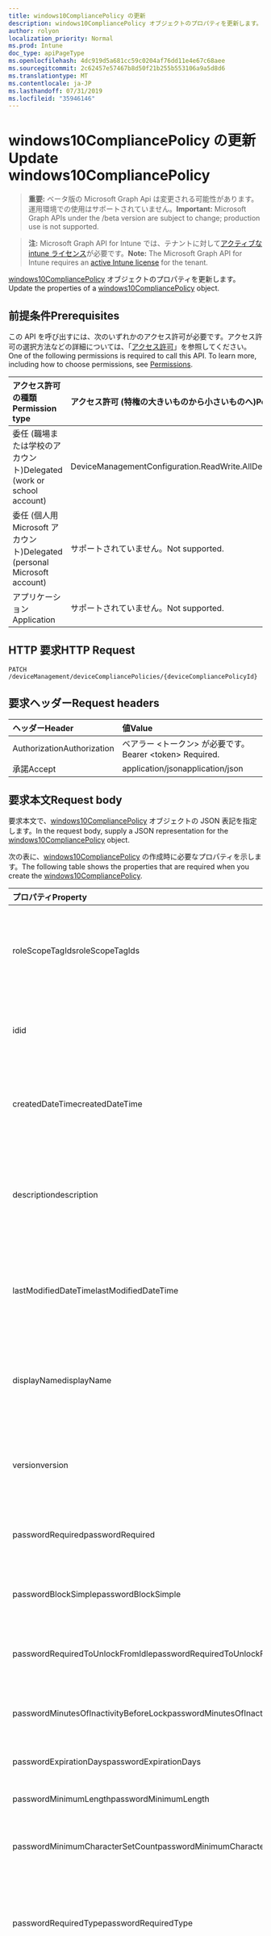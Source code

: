 ```yaml
---
title: windows10CompliancePolicy の更新
description: windows10CompliancePolicy オブジェクトのプロパティを更新します。
author: rolyon
localization_priority: Normal
ms.prod: Intune
doc_type: apiPageType
ms.openlocfilehash: 4dc919d5a681cc59c0204af76dd11e4e67c68aee
ms.sourcegitcommit: 2c62457e57467b8d50f21b255b553106a9a5d8d6
ms.translationtype: MT
ms.contentlocale: ja-JP
ms.lasthandoff: 07/31/2019
ms.locfileid: "35946146"
---
```

# <a name="update-windows10compliancepolicy"></a><span data-ttu-id="41e38-103">windows10CompliancePolicy の更新</span><span class="sxs-lookup"><span data-stu-id="41e38-103">Update windows10CompliancePolicy</span></span>

> <span data-ttu-id="41e38-104">**重要:** ベータ版の Microsoft Graph Api は変更される可能性があります。運用環境での使用はサポートされていません。</span><span class="sxs-lookup"><span data-stu-id="41e38-104">**Important:** Microsoft Graph APIs under the /beta version are subject to change; production use is not supported.</span></span>

> <span data-ttu-id="41e38-105">**注:** Microsoft Graph API for Intune では、テナントに対して[アクティブな intune ライセンス](https://go.microsoft.com/fwlink/?linkid=839381)が必要です。</span><span class="sxs-lookup"><span data-stu-id="41e38-105">**Note:** The Microsoft Graph API for Intune requires an [active Intune license](https://go.microsoft.com/fwlink/?linkid=839381) for the tenant.</span></span>

<span data-ttu-id="41e38-106">[windows10CompliancePolicy](../resources/intune-deviceconfig-windows10compliancepolicy.md) オブジェクトのプロパティを更新します。</span><span class="sxs-lookup"><span data-stu-id="41e38-106">Update the properties of a [windows10CompliancePolicy](../resources/intune-deviceconfig-windows10compliancepolicy.md) object.</span></span>

## <a name="prerequisites"></a><span data-ttu-id="41e38-107">前提条件</span><span class="sxs-lookup"><span data-stu-id="41e38-107">Prerequisites</span></span>
<span data-ttu-id="41e38-p101">この API を呼び出すには、次のいずれかのアクセス許可が必要です。アクセス許可の選択方法などの詳細については、「[アクセス許可](/graph/permissions-reference)」を参照してください。</span><span class="sxs-lookup"><span data-stu-id="41e38-p101">One of the following permissions is required to call this API. To learn more, including how to choose permissions, see [Permissions](/graph/permissions-reference).</span></span>

|<span data-ttu-id="41e38-110">アクセス許可の種類</span><span class="sxs-lookup"><span data-stu-id="41e38-110">Permission type</span></span>|<span data-ttu-id="41e38-111">アクセス許可 (特権の大きいものから小さいものへ)</span><span class="sxs-lookup"><span data-stu-id="41e38-111">Permissions (from most to least privileged)</span></span>|
|:---|:---|
|<span data-ttu-id="41e38-112">委任 (職場または学校のアカウント)</span><span class="sxs-lookup"><span data-stu-id="41e38-112">Delegated (work or school account)</span></span>|<span data-ttu-id="41e38-113">DeviceManagementConfiguration.ReadWrite.All</span><span class="sxs-lookup"><span data-stu-id="41e38-113">DeviceManagementConfiguration.ReadWrite.All</span></span>|
|<span data-ttu-id="41e38-114">委任 (個人用 Microsoft アカウント)</span><span class="sxs-lookup"><span data-stu-id="41e38-114">Delegated (personal Microsoft account)</span></span>|<span data-ttu-id="41e38-115">サポートされていません。</span><span class="sxs-lookup"><span data-stu-id="41e38-115">Not supported.</span></span>|
|<span data-ttu-id="41e38-116">アプリケーション</span><span class="sxs-lookup"><span data-stu-id="41e38-116">Application</span></span>|<span data-ttu-id="41e38-117">サポートされていません。</span><span class="sxs-lookup"><span data-stu-id="41e38-117">Not supported.</span></span>|

## <a name="http-request"></a><span data-ttu-id="41e38-118">HTTP 要求</span><span class="sxs-lookup"><span data-stu-id="41e38-118">HTTP Request</span></span>
<!-- {
  "blockType": "ignored"
}
-->
``` http
PATCH /deviceManagement/deviceCompliancePolicies/{deviceCompliancePolicyId}
```

## <a name="request-headers"></a><span data-ttu-id="41e38-119">要求ヘッダー</span><span class="sxs-lookup"><span data-stu-id="41e38-119">Request headers</span></span>
|<span data-ttu-id="41e38-120">ヘッダー</span><span class="sxs-lookup"><span data-stu-id="41e38-120">Header</span></span>|<span data-ttu-id="41e38-121">値</span><span class="sxs-lookup"><span data-stu-id="41e38-121">Value</span></span>|
|:---|:---|
|<span data-ttu-id="41e38-122">Authorization</span><span class="sxs-lookup"><span data-stu-id="41e38-122">Authorization</span></span>|<span data-ttu-id="41e38-123">ベアラー &lt;トークン&gt; が必要です。</span><span class="sxs-lookup"><span data-stu-id="41e38-123">Bearer &lt;token&gt; Required.</span></span>|
|<span data-ttu-id="41e38-124">承諾</span><span class="sxs-lookup"><span data-stu-id="41e38-124">Accept</span></span>|<span data-ttu-id="41e38-125">application/json</span><span class="sxs-lookup"><span data-stu-id="41e38-125">application/json</span></span>|

## <a name="request-body"></a><span data-ttu-id="41e38-126">要求本文</span><span class="sxs-lookup"><span data-stu-id="41e38-126">Request body</span></span>
<span data-ttu-id="41e38-127">要求本文で、[windows10CompliancePolicy](../resources/intune-deviceconfig-windows10compliancepolicy.md) オブジェクトの JSON 表記を指定します。</span><span class="sxs-lookup"><span data-stu-id="41e38-127">In the request body, supply a JSON representation for the [windows10CompliancePolicy](../resources/intune-deviceconfig-windows10compliancepolicy.md) object.</span></span>

<span data-ttu-id="41e38-128">次の表に、[windows10CompliancePolicy](../resources/intune-deviceconfig-windows10compliancepolicy.md) の作成時に必要なプロパティを示します。</span><span class="sxs-lookup"><span data-stu-id="41e38-128">The following table shows the properties that are required when you create the [windows10CompliancePolicy](../resources/intune-deviceconfig-windows10compliancepolicy.md).</span></span>

|<span data-ttu-id="41e38-129">プロパティ</span><span class="sxs-lookup"><span data-stu-id="41e38-129">Property</span></span>|<span data-ttu-id="41e38-130">型</span><span class="sxs-lookup"><span data-stu-id="41e38-130">Type</span></span>|<span data-ttu-id="41e38-131">説明</span><span class="sxs-lookup"><span data-stu-id="41e38-131">Description</span></span>|
|:---|:---|:---|
|<span data-ttu-id="41e38-132">roleScopeTagIds</span><span class="sxs-lookup"><span data-stu-id="41e38-132">roleScopeTagIds</span></span>|<span data-ttu-id="41e38-133">文字列コレクション</span><span class="sxs-lookup"><span data-stu-id="41e38-133">String collection</span></span>|<span data-ttu-id="41e38-134">このエンティティインスタンスの範囲タグのリスト。</span><span class="sxs-lookup"><span data-stu-id="41e38-134">List of Scope Tags for this Entity instance.</span></span> <span data-ttu-id="41e38-135">[deviceCompliancePolicy](../resources/intune-deviceconfig-devicecompliancepolicy.md) から継承します</span><span class="sxs-lookup"><span data-stu-id="41e38-135">Inherited from [deviceCompliancePolicy](../resources/intune-deviceconfig-devicecompliancepolicy.md)</span></span>|
|<span data-ttu-id="41e38-136">id</span><span class="sxs-lookup"><span data-stu-id="41e38-136">id</span></span>|<span data-ttu-id="41e38-137">文字列</span><span class="sxs-lookup"><span data-stu-id="41e38-137">String</span></span>|<span data-ttu-id="41e38-138">エンティティのキー。</span><span class="sxs-lookup"><span data-stu-id="41e38-138">Key of the entity.</span></span> <span data-ttu-id="41e38-139">[deviceCompliancePolicy](../resources/intune-deviceconfig-devicecompliancepolicy.md) から継承します</span><span class="sxs-lookup"><span data-stu-id="41e38-139">Inherited from [deviceCompliancePolicy](../resources/intune-deviceconfig-devicecompliancepolicy.md)</span></span>|
|<span data-ttu-id="41e38-140">createdDateTime</span><span class="sxs-lookup"><span data-stu-id="41e38-140">createdDateTime</span></span>|<span data-ttu-id="41e38-141">DateTimeOffset</span><span class="sxs-lookup"><span data-stu-id="41e38-141">DateTimeOffset</span></span>|<span data-ttu-id="41e38-142">オブジェクトが作成された DateTime。</span><span class="sxs-lookup"><span data-stu-id="41e38-142">DateTime the object was created.</span></span> <span data-ttu-id="41e38-143">[deviceCompliancePolicy](../resources/intune-deviceconfig-devicecompliancepolicy.md) から継承します</span><span class="sxs-lookup"><span data-stu-id="41e38-143">Inherited from [deviceCompliancePolicy](../resources/intune-deviceconfig-devicecompliancepolicy.md)</span></span>|
|<span data-ttu-id="41e38-144">description</span><span class="sxs-lookup"><span data-stu-id="41e38-144">description</span></span>|<span data-ttu-id="41e38-145">String</span><span class="sxs-lookup"><span data-stu-id="41e38-145">String</span></span>|<span data-ttu-id="41e38-146">管理者が指定した、デバイス構成についての説明。</span><span class="sxs-lookup"><span data-stu-id="41e38-146">Admin provided description of the Device Configuration.</span></span> <span data-ttu-id="41e38-147">[deviceCompliancePolicy](../resources/intune-deviceconfig-devicecompliancepolicy.md) から継承します</span><span class="sxs-lookup"><span data-stu-id="41e38-147">Inherited from [deviceCompliancePolicy](../resources/intune-deviceconfig-devicecompliancepolicy.md)</span></span>|
|<span data-ttu-id="41e38-148">lastModifiedDateTime</span><span class="sxs-lookup"><span data-stu-id="41e38-148">lastModifiedDateTime</span></span>|<span data-ttu-id="41e38-149">DateTimeOffset</span><span class="sxs-lookup"><span data-stu-id="41e38-149">DateTimeOffset</span></span>|<span data-ttu-id="41e38-150">オブジェクトの最終更新の DateTime。</span><span class="sxs-lookup"><span data-stu-id="41e38-150">DateTime the object was last modified.</span></span> <span data-ttu-id="41e38-151">[deviceCompliancePolicy](../resources/intune-deviceconfig-devicecompliancepolicy.md) から継承します</span><span class="sxs-lookup"><span data-stu-id="41e38-151">Inherited from [deviceCompliancePolicy](../resources/intune-deviceconfig-devicecompliancepolicy.md)</span></span>|
|<span data-ttu-id="41e38-152">displayName</span><span class="sxs-lookup"><span data-stu-id="41e38-152">displayName</span></span>|<span data-ttu-id="41e38-153">String</span><span class="sxs-lookup"><span data-stu-id="41e38-153">String</span></span>|<span data-ttu-id="41e38-154">管理者が指定した、デバイス構成の名前。</span><span class="sxs-lookup"><span data-stu-id="41e38-154">Admin provided name of the device configuration.</span></span> <span data-ttu-id="41e38-155">[deviceCompliancePolicy](../resources/intune-deviceconfig-devicecompliancepolicy.md) から継承します</span><span class="sxs-lookup"><span data-stu-id="41e38-155">Inherited from [deviceCompliancePolicy](../resources/intune-deviceconfig-devicecompliancepolicy.md)</span></span>|
|<span data-ttu-id="41e38-156">version</span><span class="sxs-lookup"><span data-stu-id="41e38-156">version</span></span>|<span data-ttu-id="41e38-157">Int32</span><span class="sxs-lookup"><span data-stu-id="41e38-157">Int32</span></span>|<span data-ttu-id="41e38-158">デバイス構成のバージョン。</span><span class="sxs-lookup"><span data-stu-id="41e38-158">Version of the device configuration.</span></span> <span data-ttu-id="41e38-159">[deviceCompliancePolicy](../resources/intune-deviceconfig-devicecompliancepolicy.md) から継承します</span><span class="sxs-lookup"><span data-stu-id="41e38-159">Inherited from [deviceCompliancePolicy](../resources/intune-deviceconfig-devicecompliancepolicy.md)</span></span>|
|<span data-ttu-id="41e38-160">passwordRequired</span><span class="sxs-lookup"><span data-stu-id="41e38-160">passwordRequired</span></span>|<span data-ttu-id="41e38-161">Boolean</span><span class="sxs-lookup"><span data-stu-id="41e38-161">Boolean</span></span>|<span data-ttu-id="41e38-162">Windows デバイスのロックを解除するパスワードを要求します。</span><span class="sxs-lookup"><span data-stu-id="41e38-162">Require a password to unlock Windows device.</span></span>|
|<span data-ttu-id="41e38-163">passwordBlockSimple</span><span class="sxs-lookup"><span data-stu-id="41e38-163">passwordBlockSimple</span></span>|<span data-ttu-id="41e38-164">Boolean</span><span class="sxs-lookup"><span data-stu-id="41e38-164">Boolean</span></span>|<span data-ttu-id="41e38-165">単純なパスワードをブロックするかどうかを示します。</span><span class="sxs-lookup"><span data-stu-id="41e38-165">Indicates whether or not to block simple password.</span></span>|
|<span data-ttu-id="41e38-166">passwordRequiredToUnlockFromIdle</span><span class="sxs-lookup"><span data-stu-id="41e38-166">passwordRequiredToUnlockFromIdle</span></span>|<span data-ttu-id="41e38-167">Boolean</span><span class="sxs-lookup"><span data-stu-id="41e38-167">Boolean</span></span>|<span data-ttu-id="41e38-168">アイドル デバイスのロックを解除するパスワードを要求します。</span><span class="sxs-lookup"><span data-stu-id="41e38-168">Require a password to unlock an idle device.</span></span>|
|<span data-ttu-id="41e38-169">passwordMinutesOfInactivityBeforeLock</span><span class="sxs-lookup"><span data-stu-id="41e38-169">passwordMinutesOfInactivityBeforeLock</span></span>|<span data-ttu-id="41e38-170">Int32</span><span class="sxs-lookup"><span data-stu-id="41e38-170">Int32</span></span>|<span data-ttu-id="41e38-171">パスワードが要求されるまでの非アクティブ時間 (分)。</span><span class="sxs-lookup"><span data-stu-id="41e38-171">Minutes of inactivity before a password is required.</span></span>|
|<span data-ttu-id="41e38-172">passwordExpirationDays</span><span class="sxs-lookup"><span data-stu-id="41e38-172">passwordExpirationDays</span></span>|<span data-ttu-id="41e38-173">Int32</span><span class="sxs-lookup"><span data-stu-id="41e38-173">Int32</span></span>|<span data-ttu-id="41e38-174">パスワードの有効期限 (日数)。</span><span class="sxs-lookup"><span data-stu-id="41e38-174">The password expiration in days.</span></span>|
|<span data-ttu-id="41e38-175">passwordMinimumLength</span><span class="sxs-lookup"><span data-stu-id="41e38-175">passwordMinimumLength</span></span>|<span data-ttu-id="41e38-176">Int32</span><span class="sxs-lookup"><span data-stu-id="41e38-176">Int32</span></span>|<span data-ttu-id="41e38-177">パスワードの最小文字数。</span><span class="sxs-lookup"><span data-stu-id="41e38-177">The minimum password length.</span></span>|
|<span data-ttu-id="41e38-178">passwordMinimumCharacterSetCount</span><span class="sxs-lookup"><span data-stu-id="41e38-178">passwordMinimumCharacterSetCount</span></span>|<span data-ttu-id="41e38-179">Int32</span><span class="sxs-lookup"><span data-stu-id="41e38-179">Int32</span></span>|<span data-ttu-id="41e38-180">パスワードに必要な文字セットの数。</span><span class="sxs-lookup"><span data-stu-id="41e38-180">The number of character sets required in the password.</span></span>|
|<span data-ttu-id="41e38-181">passwordRequiredType</span><span class="sxs-lookup"><span data-stu-id="41e38-181">passwordRequiredType</span></span>|[<span data-ttu-id="41e38-182">requiredPasswordType</span><span class="sxs-lookup"><span data-stu-id="41e38-182">requiredPasswordType</span></span>](../resources/intune-deviceconfig-requiredpasswordtype.md)|<span data-ttu-id="41e38-183">必要なパスワードの種類。</span><span class="sxs-lookup"><span data-stu-id="41e38-183">The required password type.</span></span> <span data-ttu-id="41e38-184">可能な値は、`deviceDefault`、`alphanumeric`、`numeric` です。</span><span class="sxs-lookup"><span data-stu-id="41e38-184">Possible values are: `deviceDefault`, `alphanumeric`, `numeric`.</span></span>|
|<span data-ttu-id="41e38-185">passwordPreviousPasswordBlockCount</span><span class="sxs-lookup"><span data-stu-id="41e38-185">passwordPreviousPasswordBlockCount</span></span>|<span data-ttu-id="41e38-186">Int32</span><span class="sxs-lookup"><span data-stu-id="41e38-186">Int32</span></span>|<span data-ttu-id="41e38-187">再使用を禁止する、以前のパスワードの数。</span><span class="sxs-lookup"><span data-stu-id="41e38-187">The number of previous passwords to prevent re-use of.</span></span>|
|<span data-ttu-id="41e38-188">requireHealthyDeviceReport</span><span class="sxs-lookup"><span data-stu-id="41e38-188">requireHealthyDeviceReport</span></span>|<span data-ttu-id="41e38-189">Boolean</span><span class="sxs-lookup"><span data-stu-id="41e38-189">Boolean</span></span>|<span data-ttu-id="41e38-190">デバイスが Windows デバイス正常性構成証明によって正常と報告されることを要求します。</span><span class="sxs-lookup"><span data-stu-id="41e38-190">Require devices to be reported as healthy by Windows Device Health Attestation.</span></span>|
|<span data-ttu-id="41e38-191">osMinimumVersion</span><span class="sxs-lookup"><span data-stu-id="41e38-191">osMinimumVersion</span></span>|<span data-ttu-id="41e38-192">String</span><span class="sxs-lookup"><span data-stu-id="41e38-192">String</span></span>|<span data-ttu-id="41e38-193">Windows 10 の最小バージョン。</span><span class="sxs-lookup"><span data-stu-id="41e38-193">Minimum Windows 10 version.</span></span>|
|<span data-ttu-id="41e38-194">osMaximumVersion</span><span class="sxs-lookup"><span data-stu-id="41e38-194">osMaximumVersion</span></span>|<span data-ttu-id="41e38-195">文字列型 (String)</span><span class="sxs-lookup"><span data-stu-id="41e38-195">String</span></span>|<span data-ttu-id="41e38-196">Windows 10 の最大バージョン。</span><span class="sxs-lookup"><span data-stu-id="41e38-196">Maximum Windows 10 version.</span></span>|
|<span data-ttu-id="41e38-197">mobileOsMinimumVersion</span><span class="sxs-lookup"><span data-stu-id="41e38-197">mobileOsMinimumVersion</span></span>|<span data-ttu-id="41e38-198">String</span><span class="sxs-lookup"><span data-stu-id="41e38-198">String</span></span>|<span data-ttu-id="41e38-199">Windows Phone の最小バージョン。</span><span class="sxs-lookup"><span data-stu-id="41e38-199">Minimum Windows Phone version.</span></span>|
|<span data-ttu-id="41e38-200">mobileOsMaximumVersion</span><span class="sxs-lookup"><span data-stu-id="41e38-200">mobileOsMaximumVersion</span></span>|<span data-ttu-id="41e38-201">String</span><span class="sxs-lookup"><span data-stu-id="41e38-201">String</span></span>|<span data-ttu-id="41e38-202">Windows Phone の最大バージョン。</span><span class="sxs-lookup"><span data-stu-id="41e38-202">Maximum Windows Phone version.</span></span>|
|<span data-ttu-id="41e38-203">earlyLaunchAntiMalwareDriverEnabled</span><span class="sxs-lookup"><span data-stu-id="41e38-203">earlyLaunchAntiMalwareDriverEnabled</span></span>|<span data-ttu-id="41e38-204">Boolean</span><span class="sxs-lookup"><span data-stu-id="41e38-204">Boolean</span></span>|<span data-ttu-id="41e38-205">デバイスが Windows デバイス正常性構成証明によって正常と報告される (早期起動マルウェア対策ドライバーが有効である) ことを要求します。</span><span class="sxs-lookup"><span data-stu-id="41e38-205">Require devices to be reported as healthy by Windows Device Health Attestation - early launch antimalware driver is enabled.</span></span>|
|<span data-ttu-id="41e38-206">bitLockerEnabled</span><span class="sxs-lookup"><span data-stu-id="41e38-206">bitLockerEnabled</span></span>|<span data-ttu-id="41e38-207">Boolean</span><span class="sxs-lookup"><span data-stu-id="41e38-207">Boolean</span></span>|<span data-ttu-id="41e38-208">デバイスが Windows デバイス正常性構成証明によって正常と報告される (BitLocker が有効である) ことを要求します。</span><span class="sxs-lookup"><span data-stu-id="41e38-208">Require devices to be reported healthy by Windows Device Health Attestation - bit locker is enabled</span></span>|
|<span data-ttu-id="41e38-209">secureBootEnabled</span><span class="sxs-lookup"><span data-stu-id="41e38-209">secureBootEnabled</span></span>|<span data-ttu-id="41e38-210">Boolean</span><span class="sxs-lookup"><span data-stu-id="41e38-210">Boolean</span></span>|<span data-ttu-id="41e38-211">デバイスが Windows デバイス正常性構成証明によって正常と報告される (セキュア ブートが有効である) ことを要求します。</span><span class="sxs-lookup"><span data-stu-id="41e38-211">Require devices to be reported as healthy by Windows Device Health Attestation - secure boot is enabled.</span></span>|
|<span data-ttu-id="41e38-212">codeIntegrityEnabled</span><span class="sxs-lookup"><span data-stu-id="41e38-212">codeIntegrityEnabled</span></span>|<span data-ttu-id="41e38-213">Boolean</span><span class="sxs-lookup"><span data-stu-id="41e38-213">Boolean</span></span>|<span data-ttu-id="41e38-214">デバイスが Windows デバイス正常性構成証明によって正常と報告されることを要求します。</span><span class="sxs-lookup"><span data-stu-id="41e38-214">Require devices to be reported as healthy by Windows Device Health Attestation.</span></span>|
|<span data-ttu-id="41e38-215">storageRequireEncryption</span><span class="sxs-lookup"><span data-stu-id="41e38-215">storageRequireEncryption</span></span>|<span data-ttu-id="41e38-216">Boolean</span><span class="sxs-lookup"><span data-stu-id="41e38-216">Boolean</span></span>|<span data-ttu-id="41e38-217">Windows デバイス上での暗号化を要求します。</span><span class="sxs-lookup"><span data-stu-id="41e38-217">Require encryption on windows devices.</span></span>|
|<span data-ttu-id="41e38-218">activeFirewallRequired</span><span class="sxs-lookup"><span data-stu-id="41e38-218">activeFirewallRequired</span></span>|<span data-ttu-id="41e38-219">Boolean</span><span class="sxs-lookup"><span data-stu-id="41e38-219">Boolean</span></span>|<span data-ttu-id="41e38-220">Windows デバイスでアクティブなファイアウォールが必要です。</span><span class="sxs-lookup"><span data-stu-id="41e38-220">Require active firewall on Windows devices.</span></span>|
|<span data-ttu-id="41e38-221">defenderEnabled</span><span class="sxs-lookup"><span data-stu-id="41e38-221">defenderEnabled</span></span>|<span data-ttu-id="41e38-222">Boolean</span><span class="sxs-lookup"><span data-stu-id="41e38-222">Boolean</span></span>|<span data-ttu-id="41e38-223">Windows デバイスで Windows Defender マルウェア対策を必須にする。</span><span class="sxs-lookup"><span data-stu-id="41e38-223">Require Windows Defender Antimalware on Windows devices.</span></span>|
|<span data-ttu-id="41e38-224">defenderVersion</span><span class="sxs-lookup"><span data-stu-id="41e38-224">defenderVersion</span></span>|<span data-ttu-id="41e38-225">String</span><span class="sxs-lookup"><span data-stu-id="41e38-225">String</span></span>|<span data-ttu-id="41e38-226">Windows デバイスで Windows Defender マルウェア対策の最小バージョンが必要です。</span><span class="sxs-lookup"><span data-stu-id="41e38-226">Require Windows Defender Antimalware minimum version on Windows devices.</span></span>|
|<span data-ttu-id="41e38-227">signatureOutOfDate</span><span class="sxs-lookup"><span data-stu-id="41e38-227">signatureOutOfDate</span></span>|<span data-ttu-id="41e38-228">Boolean</span><span class="sxs-lookup"><span data-stu-id="41e38-228">Boolean</span></span>|<span data-ttu-id="41e38-229">Windows デバイスで Windows Defender マルウェア対策の署名が最新の状態になっていることを要求します。</span><span class="sxs-lookup"><span data-stu-id="41e38-229">Require Windows Defender Antimalware Signature to be up to date on Windows devices.</span></span>|
|<span data-ttu-id="41e38-230">rtpEnabled</span><span class="sxs-lookup"><span data-stu-id="41e38-230">rtpEnabled</span></span>|<span data-ttu-id="41e38-231">Boolean</span><span class="sxs-lookup"><span data-stu-id="41e38-231">Boolean</span></span>|<span data-ttu-id="41e38-232">Windows デバイスで Windows Defender マルウェア対策のリアルタイム保護を必要とします。</span><span class="sxs-lookup"><span data-stu-id="41e38-232">Require Windows Defender Antimalware Real-Time Protection on Windows devices.</span></span>|
|<span data-ttu-id="41e38-233">antivirusRequired</span><span class="sxs-lookup"><span data-stu-id="41e38-233">antivirusRequired</span></span>|<span data-ttu-id="41e38-234">Boolean</span><span class="sxs-lookup"><span data-stu-id="41e38-234">Boolean</span></span>|<span data-ttu-id="41e38-235">Windows Decurity Center に登録されているウイルス対策ソリューション (Symantec、Windows Defender など) を必要とします。</span><span class="sxs-lookup"><span data-stu-id="41e38-235">Require any Antivirus solution registered with Windows Decurity Center to be on and monitoring (e.g. Symantec, Windows Defender).</span></span>|
|<span data-ttu-id="41e38-236">antiSpywareRequired</span><span class="sxs-lookup"><span data-stu-id="41e38-236">antiSpywareRequired</span></span>|<span data-ttu-id="41e38-237">Boolean</span><span class="sxs-lookup"><span data-stu-id="41e38-237">Boolean</span></span>|<span data-ttu-id="41e38-238">Windows Decurity Center に登録されているスパイウェア対策ソリューションで、オンおよび監視する必要があります (Symantec、Windows Defender など)。</span><span class="sxs-lookup"><span data-stu-id="41e38-238">Require any AntiSpyware solution registered with Windows Decurity Center to be on and monitoring (e.g. Symantec, Windows Defender).</span></span>|
|<span data-ttu-id="41e38-239">validOperatingSystemBuildRanges</span><span class="sxs-lookup"><span data-stu-id="41e38-239">validOperatingSystemBuildRanges</span></span>|<span data-ttu-id="41e38-240">[operatingSystemVersionRange](../resources/intune-deviceconfig-operatingsystemversionrange.md)コレクション</span><span class="sxs-lookup"><span data-stu-id="41e38-240">[operatingSystemVersionRange](../resources/intune-deviceconfig-operatingsystemversionrange.md) collection</span></span>|<span data-ttu-id="41e38-241">Windows デバイス上の有効なオペレーティングシステムのビルド範囲。</span><span class="sxs-lookup"><span data-stu-id="41e38-241">The valid operating system build ranges on Windows devices.</span></span> <span data-ttu-id="41e38-242">このコレクションには、最大で 10000 個の要素を含めることができます。</span><span class="sxs-lookup"><span data-stu-id="41e38-242">This collection can contain a maximum of 10000 elements.</span></span>|
|<span data-ttu-id="41e38-243">deviceThreatProtectionEnabled</span><span class="sxs-lookup"><span data-stu-id="41e38-243">deviceThreatProtectionEnabled</span></span>|<span data-ttu-id="41e38-244">Boolean</span><span class="sxs-lookup"><span data-stu-id="41e38-244">Boolean</span></span>|<span data-ttu-id="41e38-245">デバイスの脅威保護が有効になっていることを要求します。</span><span class="sxs-lookup"><span data-stu-id="41e38-245">Require that devices have enabled device threat protection.</span></span>|
|<span data-ttu-id="41e38-246">deviceThreatProtectionRequiredSecurityLevel</span><span class="sxs-lookup"><span data-stu-id="41e38-246">deviceThreatProtectionRequiredSecurityLevel</span></span>|[<span data-ttu-id="41e38-247">deviceThreatProtectionLevel</span><span class="sxs-lookup"><span data-stu-id="41e38-247">deviceThreatProtectionLevel</span></span>](../resources/intune-deviceconfig-devicethreatprotectionlevel.md)|<span data-ttu-id="41e38-248">デバイスの脅威保護で、コンプライアンス違反を報告するために最低限必要となるリスクレベル。</span><span class="sxs-lookup"><span data-stu-id="41e38-248">Require Device Threat Protection minimum risk level to report noncompliance.</span></span> <span data-ttu-id="41e38-249">使用可能な値: `unavailable`、`secured`、`low`、`medium`、`high`、`notSet`。</span><span class="sxs-lookup"><span data-stu-id="41e38-249">Possible values are: `unavailable`, `secured`, `low`, `medium`, `high`, `notSet`.</span></span>|
|<span data-ttu-id="41e38-250">configurationManagerComplianceRequired</span><span class="sxs-lookup"><span data-stu-id="41e38-250">configurationManagerComplianceRequired</span></span>|<span data-ttu-id="41e38-251">Boolean</span><span class="sxs-lookup"><span data-stu-id="41e38-251">Boolean</span></span>|<span data-ttu-id="41e38-252">Intune コンプライアンスの状態を考慮に入れて SCCM コンプライアンスの状態を考慮する必要があります。</span><span class="sxs-lookup"><span data-stu-id="41e38-252">Require to consider SCCM Compliance state into consideration for Intune Compliance State.</span></span>|
|<span data-ttu-id="41e38-253">tpmRequired</span><span class="sxs-lookup"><span data-stu-id="41e38-253">tpmRequired</span></span>|<span data-ttu-id="41e38-254">Boolean</span><span class="sxs-lookup"><span data-stu-id="41e38-254">Boolean</span></span>|<span data-ttu-id="41e38-255">トラステッドプラットフォームモジュール (TPM) が存在することを要求します。</span><span class="sxs-lookup"><span data-stu-id="41e38-255">Require Trusted Platform Module(TPM) to be present.</span></span>|



## <a name="response"></a><span data-ttu-id="41e38-256">応答</span><span class="sxs-lookup"><span data-stu-id="41e38-256">Response</span></span>
<span data-ttu-id="41e38-257">成功した場合、このメソッドは `200 OK` 応答コードと、更新された [windows10CompliancePolicy](../resources/intune-deviceconfig-windows10compliancepolicy.md) オブジェクトを応答本文で返します。</span><span class="sxs-lookup"><span data-stu-id="41e38-257">If successful, this method returns a `200 OK` response code and an updated [windows10CompliancePolicy](../resources/intune-deviceconfig-windows10compliancepolicy.md) object in the response body.</span></span>

## <a name="example"></a><span data-ttu-id="41e38-258">例</span><span class="sxs-lookup"><span data-stu-id="41e38-258">Example</span></span>

### <a name="request"></a><span data-ttu-id="41e38-259">要求</span><span class="sxs-lookup"><span data-stu-id="41e38-259">Request</span></span>
<span data-ttu-id="41e38-260">以下は、要求の例です。</span><span class="sxs-lookup"><span data-stu-id="41e38-260">Here is an example of the request.</span></span>
``` http
PATCH https://graph.microsoft.com/beta/deviceManagement/deviceCompliancePolicies/{deviceCompliancePolicyId}
Content-type: application/json
Content-length: 1690

{
  "@odata.type": "#microsoft.graph.windows10CompliancePolicy",
  "roleScopeTagIds": [
    "Role Scope Tag Ids value"
  ],
  "description": "Description value",
  "displayName": "Display Name value",
  "version": 7,
  "passwordRequired": true,
  "passwordBlockSimple": true,
  "passwordRequiredToUnlockFromIdle": true,
  "passwordMinutesOfInactivityBeforeLock": 5,
  "passwordExpirationDays": 6,
  "passwordMinimumLength": 5,
  "passwordMinimumCharacterSetCount": 0,
  "passwordRequiredType": "alphanumeric",
  "passwordPreviousPasswordBlockCount": 2,
  "requireHealthyDeviceReport": true,
  "osMinimumVersion": "Os Minimum Version value",
  "osMaximumVersion": "Os Maximum Version value",
  "mobileOsMinimumVersion": "Mobile Os Minimum Version value",
  "mobileOsMaximumVersion": "Mobile Os Maximum Version value",
  "earlyLaunchAntiMalwareDriverEnabled": true,
  "bitLockerEnabled": true,
  "secureBootEnabled": true,
  "codeIntegrityEnabled": true,
  "storageRequireEncryption": true,
  "activeFirewallRequired": true,
  "defenderEnabled": true,
  "defenderVersion": "Defender Version value",
  "signatureOutOfDate": true,
  "rtpEnabled": true,
  "antivirusRequired": true,
  "antiSpywareRequired": true,
  "validOperatingSystemBuildRanges": [
    {
      "@odata.type": "microsoft.graph.operatingSystemVersionRange",
      "description": "Description value",
      "lowestVersion": "Lowest Version value",
      "highestVersion": "Highest Version value"
    }
  ],
  "deviceThreatProtectionEnabled": true,
  "deviceThreatProtectionRequiredSecurityLevel": "secured",
  "configurationManagerComplianceRequired": true,
  "tpmRequired": true
}
```

### <a name="response"></a><span data-ttu-id="41e38-261">応答</span><span class="sxs-lookup"><span data-stu-id="41e38-261">Response</span></span>
<span data-ttu-id="41e38-p112">以下は、応答の例です。注:簡潔にするために、ここに示す応答オブジェクトは切り詰められている場合があります。すべてのプロパティは実際の呼び出しから返されます。</span><span class="sxs-lookup"><span data-stu-id="41e38-p112">Here is an example of the response. Note: The response object shown here may be truncated for brevity. All of the properties will be returned from an actual call.</span></span>
``` http
HTTP/1.1 200 OK
Content-Type: application/json
Content-Length: 1862

{
  "@odata.type": "#microsoft.graph.windows10CompliancePolicy",
  "roleScopeTagIds": [
    "Role Scope Tag Ids value"
  ],
  "id": "2919ae62-ae62-2919-62ae-192962ae1929",
  "createdDateTime": "2017-01-01T00:02:43.5775965-08:00",
  "description": "Description value",
  "lastModifiedDateTime": "2017-01-01T00:00:35.1329464-08:00",
  "displayName": "Display Name value",
  "version": 7,
  "passwordRequired": true,
  "passwordBlockSimple": true,
  "passwordRequiredToUnlockFromIdle": true,
  "passwordMinutesOfInactivityBeforeLock": 5,
  "passwordExpirationDays": 6,
  "passwordMinimumLength": 5,
  "passwordMinimumCharacterSetCount": 0,
  "passwordRequiredType": "alphanumeric",
  "passwordPreviousPasswordBlockCount": 2,
  "requireHealthyDeviceReport": true,
  "osMinimumVersion": "Os Minimum Version value",
  "osMaximumVersion": "Os Maximum Version value",
  "mobileOsMinimumVersion": "Mobile Os Minimum Version value",
  "mobileOsMaximumVersion": "Mobile Os Maximum Version value",
  "earlyLaunchAntiMalwareDriverEnabled": true,
  "bitLockerEnabled": true,
  "secureBootEnabled": true,
  "codeIntegrityEnabled": true,
  "storageRequireEncryption": true,
  "activeFirewallRequired": true,
  "defenderEnabled": true,
  "defenderVersion": "Defender Version value",
  "signatureOutOfDate": true,
  "rtpEnabled": true,
  "antivirusRequired": true,
  "antiSpywareRequired": true,
  "validOperatingSystemBuildRanges": [
    {
      "@odata.type": "microsoft.graph.operatingSystemVersionRange",
      "description": "Description value",
      "lowestVersion": "Lowest Version value",
      "highestVersion": "Highest Version value"
    }
  ],
  "deviceThreatProtectionEnabled": true,
  "deviceThreatProtectionRequiredSecurityLevel": "secured",
  "configurationManagerComplianceRequired": true,
  "tpmRequired": true
}
```





